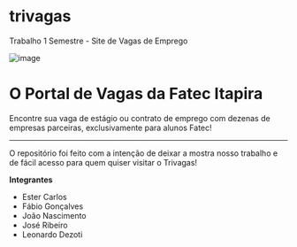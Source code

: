 # trivagas
Trabalho 1 Semestre - Site de Vagas de Emprego

![image](https://user-images.githubusercontent.com/106207655/174686849-f88a5efe-a9b5-428a-9ee2-fb3dad9d00ee.png)

<h1> O Portal de Vagas da Fatec Itapira</h1>
<p>Encontre sua vaga de estágio ou contrato de emprego com dezenas de empresas parceiras, exclusivamente
                para alunos Fatec!</p>
<hr>                
<p>O repositório foi feito com a intenção de deixar a mostra nosso trabalho e de fácil acesso para quem quiser visitar o Trivagas!</p>

<b> Integrantes </b>
*  Ester Carlos
* Fábio Gonçalves
*  João Nascimento
*  José Ribeiro
*  Leonardo Dezoti

